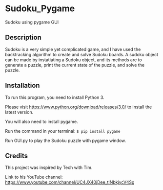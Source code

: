 # Sudoku_Pygame
Sudoku using pygame GUI

## Description
Sudoku is a very simple yet complicated game, and I have used the backtracking algorithm to create and solve Sudoku boards.
A sudoku object can be made by instatiating a Sudoku object, and its methods are to generate a puzzle, print the current state of the puzzle, and solve the puzzle.

## Installation
To run this program, you need to install Python 3.

Please visit https://www.python.org/download/releases/3.0/ to install the latest version.

You will also need to install pygame.

Run the command in your terminal:
`$ pip install pygame`

Run GUI.py to play the Sudoku puzzle with pygame window.

## Credits
This project was inspired by Tech with Tim.

Link to his YouTube channel: https://www.youtube.com/channel/UC4JX40jDee_tINbkjycV4Sg
